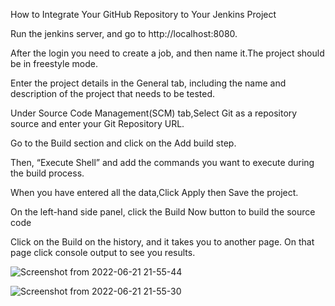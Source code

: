 
How to Integrate Your GitHub Repository to Your Jenkins Project

Run the jenkins server, and go to http://localhost:8080.

After the login you need to create a job, and then name it.The project should be in freestyle mode.

Enter the project details in the General tab, including the name and description of the project that needs to be tested.

Under Source Code Management(SCM) tab,Select Git as a repository source and enter your Git Repository URL.

Go to the Build section and click on the Add build step.

Then, “Execute Shell” and add the commands you want to execute during the build process.

When you have entered all the data,Click Apply then Save the project.

On the left-hand side panel, click the Build Now button to build the source code

Click on the Build on the history, and it takes you to another page. On that page click console output to see you results.

![Screenshot from 2022-06-21 21-55-44](https://user-images.githubusercontent.com/33745365/174879589-ee94b478-5ce6-4a30-89f8-c556fe16b13b.png)

![Screenshot from 2022-06-21 21-55-30](https://user-images.githubusercontent.com/33745365/174879672-d197e7bf-8b89-45af-900e-2d5e1318862a.png)

